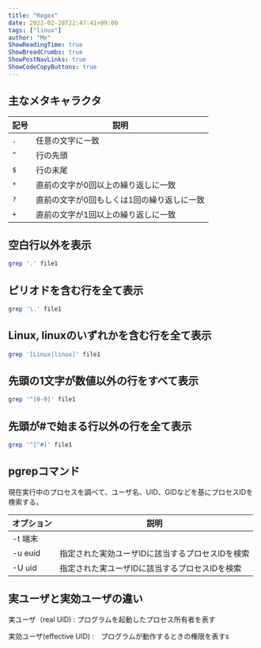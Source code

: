 ```yaml
---
title: "Regex"
date: 2022-02-28T22:47:41+09:00
tags: ["linux"] 
author: "Me"
ShowReadingTime: true
ShowBreadCrumbs: true
ShowPostNavLinks: true
ShowCodeCopyButtons: true
---
```


## 主なメタキャラクタ

|記号|説明|
|-|-|
|`.`|任意の文字に一致|
|`^`|行の先頭|
|`$`|行の末尾|
|`*`|直前の文字が0回以上の繰り返しに一致|
|`?`|直前の文字が0回もしくは1回の繰り返しに一致|
|`+`|直前の文字が1回以上の繰り返しに一致|

## 空白行以外を表示

```bash
grep '.' file1
```

## ピリオドを含む行を全て表示

```bash
grep '\.' file1
```

## Linux, linuxのいずれかを含む行を全て表示

```bash
grep '[Linux|linux]' file1
```

## 先頭の1文字が数値以外の行をすべて表示

```bash
grep '^[0-9]' file1
```

## 先頭が#で始まる行以外の行を全て表示

```bash
grep '^[^#]' file1
```

## pgrepコマンド

現在実行中のプロセスを調べて、ユーザ名、UID、GIDなどを基にプロセスIDを検索する。

|オプション|説明|
|-|-|
|-t 端末||
|-u euid|指定された実効ユーザIDに該当するプロセスIDを検索|
|-U uid|指定された実ユーザIDに該当するプロセスIDを検索|

## 実ユーザと実効ユーザの違い

実ユーザ（real UID) : プログラムを起動したプロセス所有者を表す

実効ユーザ(effective UID) :　プログラムが動作するときの権限を表すs
